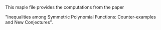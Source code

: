 This maple file provides the computations from the paper 

"Inequalities among Symmetric Polynomial Functions: Counter-examples and New Conjectures". 
